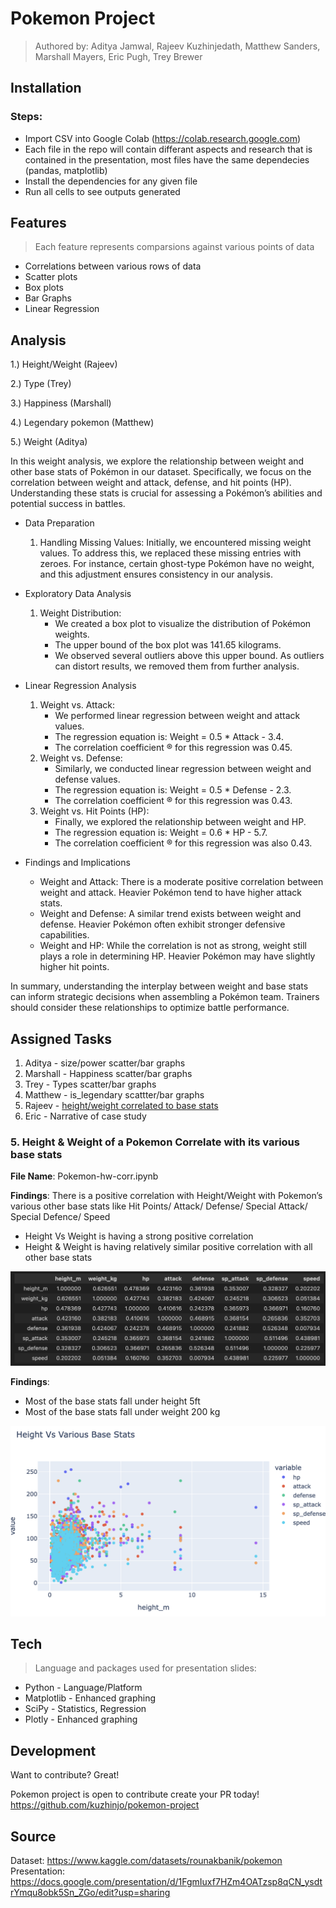 # Pokemon Project
> Authored by: Aditya Jamwal, Rajeev Kuzhinjedath, Matthew Sanders, Marshall Mayers, Eric Pugh, Trey Brewer
## Installation



### Steps:
- Import CSV into Google Colab (https://colab.research.google.com)
- Each file in the repo will contain differant aspects and research that is contained in the presentation, most files have the same dependecies (pandas, matplotlib)
- Install the dependencies for any given file
- Run all cells to see outputs generated

## Features
 > Each feature represents comparsions against various points of data
- Correlations between various rows of data
- Scatter plots
- Box plots
- Bar Graphs
- Linear Regression

## Analysis
1.) Height/Weight (Rajeev)

2.) Type (Trey)

3.) Happiness (Marshall)

4.) Legendary pokemon (Matthew)

5.) Weight (Aditya)

In this weight analysis, we explore the relationship between weight and other base stats of Pokémon in our dataset. Specifically, we focus on the correlation between weight and attack, defense, and hit points (HP). Understanding these stats is crucial for assessing a Pokémon’s abilities and potential success in battles.

* Data Preparation
    1. Handling Missing Values: Initially, we encountered missing weight values. To address this, we replaced these missing entries with zeroes. For instance, certain ghost-type Pokémon have no weight, and this adjustment ensures consistency in our analysis.
 
* Exploratory Data Analysis
    1. Weight Distribution:
        * We created a box plot to visualize the distribution of Pokémon weights.
        * The upper bound of the box plot was 141.65 kilograms.
        * We observed several outliers above this upper bound. As outliers can distort results, we removed them from further analysis.
         
* Linear Regression Analysis
    1. Weight vs. Attack:
        * We performed linear regression between weight and attack values.
        * The regression equation is: Weight = 0.5 * Attack - 3.4.
        * The correlation coefficient ® for this regression was 0.45.
    2. Weight vs. Defense:
        * Similarly, we conducted linear regression between weight and defense values.
        * The regression equation is: Weight = 0.5 * Defense - 2.3.
        * The correlation coefficient ® for this regression was 0.43.
    3. Weight vs. Hit Points (HP):
        * Finally, we explored the relationship between weight and HP.
        * The regression equation is: Weight = 0.6 * HP - 5.7.
        * The correlation coefficient ® for this regression was also 0.43.
          
* Findings and Implications
    * Weight and Attack: There is a moderate positive correlation between weight and attack. Heavier Pokémon tend to have higher attack stats.
    * Weight and Defense: A similar trend exists between weight and defense. Heavier Pokémon often exhibit stronger defensive capabilities.
    * Weight and HP: While the correlation is not as strong, weight still plays a role in determining HP. Heavier Pokémon may have slightly higher hit points.
      
In summary, understanding the interplay between weight and base stats can inform strategic decisions when assembling a Pokémon team. Trainers should consider these relationships to optimize battle performance.

## Assigned Tasks 
1) Aditya - size/power scatter/bar graphs
2) Marshall - Happiness scatter/bar graphs
3) Trey - Types scatter/bar graphs
4)  Matthew - is_legendary scattter/bar graphs
5)  Rajeev - [height/weight correlated to base stats](#5-height--weight-of-a-pokemon-correlate-with-its-various-base-stats)
6)  Eric - Narrative of case study


### 5. Height & Weight of a Pokemon Correlate with its various base stats

**File Name**: Pokemon-hw-corr.ipynb

**Findings**: There is a positive correlation with Height/Weight with Pokemon’s various other base stats like Hit Points/ Attack/ Defense/ Special Attack/ Special Defence/ Speed

- Height Vs Weight is having a strong positive correlation
- Height & Weight is having relatively similar positive correlation with all other base stats

![Alt text](<https://github.com/kuzhinjo/pokemon-project/blob/rajeev_branch/images/corr_h_vs_w_1.png>)

**Findings**: 
- Most of the base stats fall under height 5ft
- Most of the base stats fall under weight 200 kg

![Alt text](<https://github.com/kuzhinjo/pokemon-project/blob/rajeev_branch/images/corr_h_vs_w_2.png>)

## Tech

> Language and packages used for presentation slides:

- Python - Language/Platform
- Matplotlib - Enhanced graphing
- SciPy - Statistics, Regression
- Plotly - Enhanced graphing



## Development

Want to contribute? Great!

Pokemon project is open to contribute create your PR today! 
https://github.com/kuzhinjo/pokemon-project

## Source
Dataset: https://www.kaggle.com/datasets/rounakbanik/pokemon
Presentation: https://docs.google.com/presentation/d/1FgmIuxf7HZm4OATzsp8qCN_ysdtrYmqu8obk5Sn_ZGo/edit?usp=sharing
